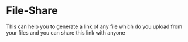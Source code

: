 # File-Share
This can help you to generate a link of any file which do you upload from your files and you can share this link with anyone 
